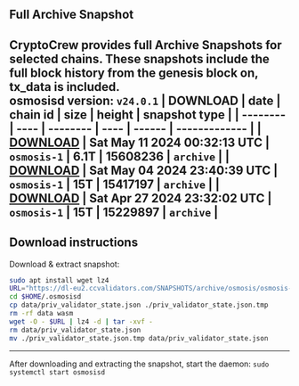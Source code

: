 ## Full Archive Snapshot
CryptoCrew provides full Archive Snapshots for selected chains. These snapshots include the full block history from the genesis block on, tx_data is included.  
osmosisd version: `v24.0.1`
| DOWNLOAD | date | chain id | size | height | snapshot type |
| -------- | ---- | -------- | ---- | ------ | ------------- |
| **[DOWNLOAD](https://dl-eu2.ccvalidators.com/SNAPSHOTS/archive/osmosis/osmosis-1_15608236.tar.lz4)** | Sat May 11 2024 00:32:13 UTC | `osmosis-1` | 6.1T | 15608236 | `archive` |
| **[DOWNLOAD](https://dl-eu2.ccvalidators.com/SNAPSHOTS/archive/osmosis/osmosis-1_15417197.tar.lz4)** | Sat May 04 2024 23:40:39 UTC | `osmosis-1` | 15T | 15417197 | `archive` |
| **[DOWNLOAD](https://dl-eu2.ccvalidators.com/SNAPSHOTS/archive/osmosis/osmosis-1_15229897.tar.lz4)** | Sat Apr 27 2024 23:32:02 UTC | `osmosis-1` | 15T | 15229897 | `archive` |
---

## Download instructions
Download & extract snapshot:
```sh
sudo apt install wget lz4
URL="https://dl-eu2.ccvalidators.com/SNAPSHOTS/archive/osmosis/osmosis-1_15608236.tar.lz4"
cd $HOME/.osmosisd
cp data/priv_validator_state.json ./priv_validator_state.json.tmp
rm -rf data wasm
wget -O - $URL | lz4 -d | tar -xvf -
rm data/priv_validator_state.json
mv ./priv_validator_state.json.tmp data/priv_validator_state.json
```

---

After downloading and extracting the snapshot, start the daemon: `sudo systemctl start osmosisd`

